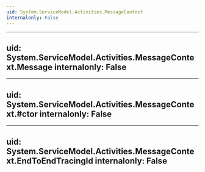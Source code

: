```yaml
---
uid: System.ServiceModel.Activities.MessageContext
internalonly: False
---
```


---
uid: System.ServiceModel.Activities.MessageContext.Message
internalonly: False
---

---
uid: System.ServiceModel.Activities.MessageContext.#ctor
internalonly: False
---

---
uid: System.ServiceModel.Activities.MessageContext.EndToEndTracingId
internalonly: False
---
